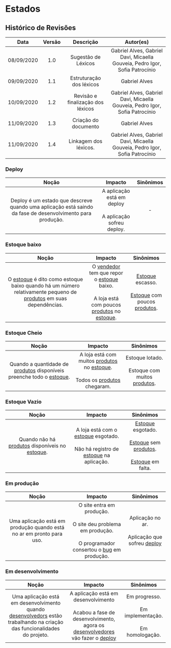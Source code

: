 # Estados

## Histórico de Revisões

|    Data    | Versão |         Descrição         |           Autor(es)            |
| :--------: | :----: | :-----------------------: | :----------------------------: |
|  08/09/2020 |  1.0   |  Sugestão de Léxicos  | Gabriel Alves, Gabriel Davi, Micaella Gouveia, Pedro Igor, Sofia Patrocínio |
| 09/09/2020 |  1.1   |  Estruturação dos léxicos  | Gabriel Alves | 
| 10/09/2020 |  1.2   |  Revisão e finalização dos léxicos | Gabriel Alves, Gabriel Davi, Micaella Gouveia, Pedro Igor, Sofia Patrocínio |
| 11/09/2020 |  1.3   |  Criação do documento | Gabriel Alves |
| 11/09/2020 |  1.4   |  Linkagem dos léxicos. | Gabriel Alves, Gabriel Davi, Micaella Gouveia, Pedro Igor, Sofia Patrocínio |

### Deploy
|   Noção   |   Impacto   |   Sinônimos    |
|  :-----:  |  :-------:  |  :---------:   |
| Deploy é um estado que descreve quando uma aplicação está saindo da fase de desenvolvimento para produção. | A aplicação está em deploy <br><br> A aplicação sofreu deploy. | - |

### Estoque baixo
|   Noção   |   Impacto   |   Sinônimos    |
|  :-----:  |  :-------:  |  :---------:   |
| O [estoque](Modeling/objeto?id=Estoque) é dito como estoque baixo quando há um número relativamente pequeno de [produtos](Modeling/objeto?id=Produto) em suas dependências. | O [vendedor](Modeling/objeto?id=Seller) tem que repor o [estoque](Modeling/objeto?id=Estoque) baixo. <br><br> A loja está com poucos [produtos](Modeling/objeto?id=Produto) no [estoque](Modeling/objeto?id=Estoque). | [Estoque](Modeling/objeto?id=Estoque) escasso. <br><br> [Estoque](Modeling/objeto?id=Estoque) com poucos [produtos](Modeling/objeto?id=Produto). |

### Estoque Cheio
|   Noção   |   Impacto   |   Sinônimos    |
|  :-----:  |  :-------:  |  :---------:   |
| Quando a quantidade de [produtos](Modeling/objeto?id=Produto) disponíveis preenche todo o [estoque](Modeling/objeto?id=Estoque).|A loja está com muitos [produtos](Modeling/objeto?id=Produto) no [estoque](Modeling/objeto?id=Estoque). <br><br> Todos os [produtos](Modeling/objeto?id=Produto) chegaram.| Estoque lotado. <br><br> Estoque com muitos [produtos](Modeling/objeto?id=Produto). |

### Estoque Vazio
|   Noção   |   Impacto   |   Sinônimos    |
|  :-----:  |  :-------:  |  :---------:   |
| Quando não há [produtos](Modeling/objeto?id=Produto) disponíveis no [estoque](Modeling/objeto?id=Estoque). | A loja está com o [estoque](Modeling/objeto?id=Estoque) esgotado. <br><br> Não há registro de [estoque](Modeling/objeto?id=Estoque) na aplicação. |[Estoque](Modeling/objeto?id=Estoque) esgotado. <br><br> [Estoque](Modeling/objeto?id=Estoque) sem [produtos](Modeling/objeto?id=Produto). <br><br> [Estoque](Modeling/objeto?id=Estoque) em falta. |

### Em produção
|   Noção   |   Impacto   |   Sinônimos    |
|  :-----:  |  :-------:  |  :---------:   |
| Uma aplicação está em produção quando está no ar em pronto para uso. | O site entra em produção. <br><br> O site deu problema em produção. <br><br> O programador consertou o [bug](Modeling/objeto?id=Bug) em produção. | Aplicação no ar. <br><br> Aplicação que sofreu [deploy](Modeling/estado?id=Deploy)|

### Em desenvolvimento
|   Noção   |   Impacto   |   Sinônimos    |
|  :-----:  |  :-------:  |  :---------:   |
| Uma aplicação está em desenvolvimento quando [desenvolvedors](Modeling/objeto?id=Desenvolvedor) estão trabalhando na criação das funcionalidades do projeto.| A aplicação está em desenvolvimento <br><br> Acabou a fase de desenvolvimento, agora os [desenvolvedores](Modeling/objeto?id=Desenvolvedor) vão fazer o [deploy](Modeling/estado?id=Deploy)| Em progresso. <br><br> Em implementação. <br><br> Em homologação.|